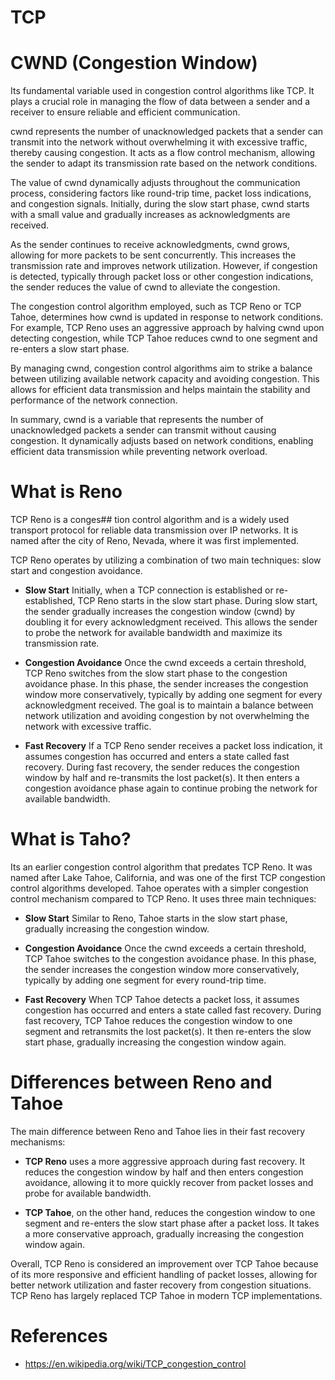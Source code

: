 
# TCP

# CWND (Congestion Window)
Its fundamental variable used in congestion control algorithms like TCP.
It plays a crucial role in managing the flow of data between a sender and a receiver to ensure reliable and efficient communication.

cwnd represents the number of unacknowledged packets that a sender can transmit into the network without overwhelming it with excessive traffic, thereby causing congestion. It acts as a flow control mechanism, allowing the sender to adapt its transmission rate based on the network conditions.

The value of cwnd dynamically adjusts throughout the communication process, considering factors like round-trip time, packet loss indications, and congestion signals. Initially, during the slow start phase, cwnd starts with a small value and gradually increases as acknowledgments are received.

As the sender continues to receive acknowledgments, cwnd grows, allowing for more packets to be sent concurrently. This increases the transmission rate and improves network utilization. However, if congestion is detected, typically through packet loss or other congestion indications, the sender reduces the value of cwnd to alleviate the congestion.

The congestion control algorithm employed, such as TCP Reno or TCP Tahoe, determines how cwnd is updated in response to network conditions. For example, TCP Reno uses an aggressive approach by halving cwnd upon detecting congestion, while TCP Tahoe reduces cwnd to one segment and re-enters a slow start phase.

By managing cwnd, congestion control algorithms aim to strike a balance between utilizing available network capacity and avoiding congestion. This allows for efficient data transmission and helps maintain the stability and performance of the network connection.

In summary, cwnd is a variable that represents the number of unacknowledged packets a sender can transmit without causing congestion. It dynamically adjusts based on network conditions, enabling efficient data transmission while preventing network overload.

# What is Reno
TCP Reno is a conges##
tion control algorithm and is a widely used transport protocol for reliable data transmission over IP networks.
It is named after the city of Reno, Nevada, where it was first implemented.

TCP Reno operates by utilizing a combination of two main techniques: slow start and congestion avoidance.

* **Slow Start**
    Initially, when a TCP connection is established or re-established, TCP Reno starts in the slow start phase.
    During slow start, the sender gradually increases the congestion window (cwnd) by doubling it for every acknowledgment received.
    This allows the sender to probe the network for available bandwidth and maximize its transmission rate.

* **Congestion Avoidance**
    Once the cwnd exceeds a certain threshold, TCP Reno switches from the slow start phase to the congestion avoidance phase.
    In this phase, the sender increases the congestion window more conservatively, typically by adding one segment for every acknowledgment received.
    The goal is to maintain a balance between network utilization and avoiding congestion by not overwhelming the network with excessive traffic.

* **Fast Recovery**
    If a TCP Reno sender receives a packet loss indication, it assumes congestion has occurred and enters a state called fast recovery.
    During fast recovery, the sender reduces the congestion window by half and re-transmits the lost packet(s).
    It then enters a congestion avoidance phase again to continue probing the network for available bandwidth.

# What is Taho?

Its an earlier congestion control algorithm that predates TCP Reno. It was named after Lake Tahoe, California, and was one of the first TCP congestion control algorithms developed. Tahoe operates with a simpler congestion control mechanism compared to TCP Reno. It uses three main techniques:

* **Slow Start**
    Similar to Reno, Tahoe starts in the slow start phase, gradually increasing the congestion window.

* **Congestion Avoidance**
    Once the cwnd exceeds a certain threshold, TCP Tahoe switches to the congestion avoidance phase. In this phase, the sender increases the congestion window more conservatively, typically by adding one segment for every round-trip time.

* **Fast Recovery**
    When TCP Tahoe detects a packet loss, it assumes congestion has occurred and enters a state called fast recovery.
    During fast recovery, TCP Tahoe reduces the congestion window to one segment and retransmits the lost packet(s).
    It then re-enters the slow start phase, gradually increasing the congestion window again.

# Differences between Reno and Tahoe
The main difference between Reno and Tahoe lies in their fast recovery mechanisms:

* **TCP Reno** uses a more aggressive approach during fast recovery. It reduces the congestion window by half and then enters congestion avoidance, allowing it to more quickly recover from packet losses and probe for available bandwidth.

* **TCP Tahoe**, on the other hand, reduces the congestion window to one segment and re-enters the slow start phase after a packet loss. It takes a more conservative approach, gradually increasing the congestion window again.

Overall, TCP Reno is considered an improvement over TCP Tahoe because of its more responsive and efficient handling of packet losses, allowing for better network utilization and faster recovery from congestion situations. TCP Reno has largely replaced TCP Tahoe in modern TCP implementations.




# References

* https://en.wikipedia.org/wiki/TCP_congestion_control